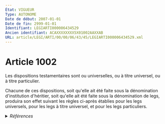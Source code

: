 ```yaml
---
État: VIGUEUR
Type: AUTONOME
Date de début: 2007-01-01
Date de fin: 2999-01-01
Identifiant: LEGIARTI000006434529
Ancien identifiant: ACAXXXXXXXX5X01002AAXXAB
URL: article/LEGI/ARTI/00/00/06/43/45/LEGIARTI000006434529.xml
---
```


<h1>Article 1002</h1>

Les dispositions testamentaires sont ou universelles, ou à titre universel, ou à
titre particulier.<br />

Chacune de ces dispositions, soit qu'elle ait été faite sous la dénomination
d'institution d'héritier, soit qu'elle ait été faite sous la dénomination de
legs, produira son effet suivant les règles ci-après établies pour les legs
universels, pour les legs à titre universel, et pour les legs particuliers.


<details>
  <summary><em>Références</em></summary>

  <h2>Articles faisant référence à l'article</h2>
  
  <ul>
    <li>
      <a href="https://legal.tricoteuses.fr//redirection/LEGIARTI000006284843?vers=git&vers=legifrance">LOI n° 2006-728 du 23 juin 2006 portant réforme des successions et des libéralités - article 9 ENTIEREMENT_MODIF</a> MODIFICATION cible
    </li>
  </ul>
  
  <h2>Références faites par l'article</h2>
  
  <ul>
    <li>
      CODIFICATION source Loi 1803-05-03
    </li>
    <li>
      2006-06-23 MODIFICATION source <a href="https://legal.tricoteuses.fr//redirection/LEGIARTI000006284843?vers=git&vers=legifrance">LOI n° 2006-728 du 23 juin 2006 portant réforme des successions et des libéralités - article 9 ENTIEREMENT_MODIF</a>
    </li>
  </ul>
</details>
